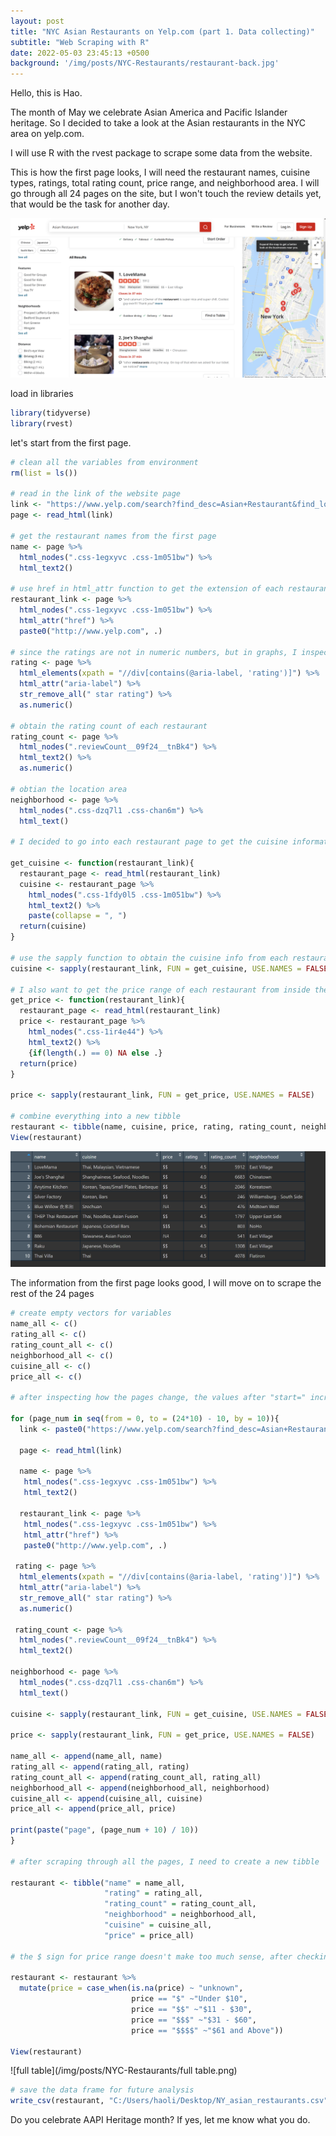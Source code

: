 ```yaml
---
layout: post
title: "NYC Asian Restaurants on Yelp.com (part 1. Data collecting)"
subtitle: "Web Scraping with R"
date: 2022-05-03 23:45:13 +0500
background: '/img/posts/NYC-Restaurants/restaurant-back.jpg'
---
```


Hello, this is Hao.   

The month of May we celebrate Asian America and Pacific Islander heritage. So I decided to take a look at the Asian restaurants in the NYC area on yelp.com.

I will use R with the rvest package to scrape some data from the website.

This is how the first page looks, I will need the restaurant names, cuisine types, ratings, total rating count, price range, and neighborhood area. I will go through all 24 pages on the site, but I won't touch the review details yet, that would be the task for another day.

![yelp](/img/posts/NYC-Restaurants/yelp.png)

load in libraries
```r
library(tidyverse)
library(rvest)

```

let's start from the first page.


```r
# clean all the variables from environment
rm(list = ls())

# read in the link of the website page
link <- "https://www.yelp.com/search?find_desc=Asian+Restaurant&find_loc=New+York%2C+NY&start=0"
page <- read_html(link)

# get the restaurant names from the first page
name <- page %>% 
  html_nodes(".css-1egxyvc .css-1m051bw") %>% 
  html_text2()

# use href in html_attr function to get the extension of each restaurant page, then paste together to get the entire url that I can use
restaurant_link <- page %>% 
  html_nodes(".css-1egxyvc .css-1m051bw") %>% 
  html_attr("href") %>% 
  paste0("http://www.yelp.com", .)

# since the ratings are not in numeric numbers, but in graphs, I inspected the scc code and did the following
rating <- page %>% 
  html_elements(xpath = "//div[contains(@aria-label, 'rating')]") %>% 
  html_attr("aria-label") %>% 
  str_remove_all(" star rating") %>% 
  as.numeric()

# obtain the rating count of each restaurant
rating_count <- page %>% 
  html_nodes(".reviewCount__09f24__tnBk4") %>% 
  html_text2() %>% 
  as.numeric()

# obtian the location area
neighborhood <- page %>% 
  html_nodes(".css-dzq7l1 .css-chan6m") %>% 
  html_text()

# I decided to go into each restaurant page to get the cuisine information, and make this a function since I will need to do it for every restaurant

get_cuisine <- function(restaurant_link){
  restaurant_page <- read_html(restaurant_link)
  cuisine <- restaurant_page %>% 
    html_nodes(".css-1fdy0l5 .css-1m051bw") %>% 
    html_text2() %>% 
    paste(collapse = ", ")
  return(cuisine)
}

# use the sapply function to obtain the cuisine info from each restaurant page
cuisine <- sapply(restaurant_link, FUN = get_cuisine, USE.NAMES = FALSE)

# I also want to get the price range of each restaurant from inside the page
get_price <- function(restaurant_link){
  restaurant_page <- read_html(restaurant_link)
  price <- restaurant_page %>% 
    html_nodes(".css-1ir4e44") %>% 
    html_text2() %>% 
    {if(length(.) == 0) NA else .}
  return(price)
}

price <- sapply(restaurant_link, FUN = get_price, USE.NAMES = FALSE)

# combine everything into a new tibble 
restaurant <- tibble(name, cuisine, price, rating, rating_count, neighborhood)
View(restaurant)
```
![first page](/img/posts/NYC-Restaurants/first-page.png)

The information from the first page looks good, I will move on to scrape the rest of the 24 pages

```r
# create empty vectors for variables
name_all <- c()
rating_all <- c()
rating_count_all <- c()
neighborhood_all <- c()
cuisine_all <- c()
price_all <- c()

# after inspecting how the pages change, the values after "start=" increases by 10 from 0

for (page_num in seq(from = 0, to = (24*10) - 10, by = 10)){
  link <- paste0("https://www.yelp.com/search?find_desc=Asian+Restaurant&find_loc=New+York%2C+NY&start=",  page_num)
  
  page <- read_html(link)
  
  name <- page %>% 
   html_nodes(".css-1egxyvc .css-1m051bw") %>% 
   html_text2()

  restaurant_link <- page %>% 
   html_nodes(".css-1egxyvc .css-1m051bw") %>% 
   html_attr("href") %>% 
   paste0("http://www.yelp.com", .)
  
 rating <- page %>% 
  html_elements(xpath = "//div[contains(@aria-label, 'rating')]") %>% 
  html_attr("aria-label") %>% 
  str_remove_all(" star rating") %>% 
  as.numeric()

 rating_count <- page %>% 
  html_nodes(".reviewCount__09f24__tnBk4") %>% 
  html_text2() 

neighborhood <- page %>% 
  html_nodes(".css-dzq7l1 .css-chan6m") %>% 
  html_text()

cuisine <- sapply(restaurant_link, FUN = get_cuisine, USE.NAMES = FALSE)

price <- sapply(restaurant_link, FUN = get_price, USE.NAMES = FALSE)

name_all <- append(name_all, name)
rating_all <- append(rating_all, rating)
rating_count_all <- append(rating_count_all, rating_all)
neighborhood_all <- append(neighborhood_all, neighborhood)
cuisine_all <- append(cuisine_all, cuisine)
price_all <- append(price_all, price)

print(paste("page", (page_num + 10) / 10))
}

# after scraping through all the pages, I need to create a new tibble

restaurant <- tibble("name" = name_all,
                     "rating" = rating_all,
                     "rating_count" = rating_count_all,
                     "neighborhood" = neighborhood_all,
                     "cuisine" = cuisine_all,
                     "price" = price_all)

# the $ sign for price range doesn't make too much sense, after checking the guidelines on yelp.com, I will interpret it into something can be understood better

restaurant <- restaurant %>% 
  mutate(price = case_when(is.na(price) ~ "unknown",
                           price == "$" ~"Under $10",
                           price == "$$" ~"$11 - $30",
                           price == "$$$" ~"$31 - $60",
                           price == "$$$$" ~"$61 and Above"))

View(restaurant)
```

![full table](/img/posts/NYC-Restaurants/full table.png)

```r
# save the data frame for future analysis
write_csv(restaurant, "C:/Users/haoli/Desktop/NY_asian_restaurants.csv")
```

Do you celebrate AAPI Heritage month? If yes, let me know what you do.




